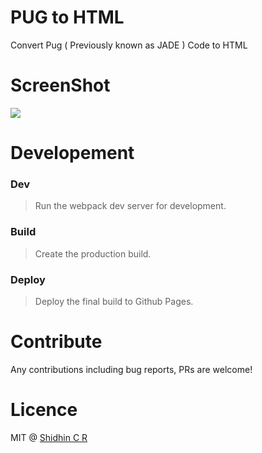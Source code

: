 # PUG to HTML 
Convert Pug ( Previously known as JADE ) Code to HTML

# ScreenShot

![](http://g.recordit.co/bWMerNbEhA.gif)

# Developement

### Dev
  > Run the webpack dev server for development.
### Build
  > Create the production build.
### Deploy
  > Deploy the final build to Github Pages.

# Contribute

Any contributions including bug reports, PRs are welcome!

# Licence
MIT @ [Shidhin C R](https://twitter.com/shidhincr)
